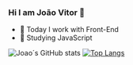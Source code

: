 ### Hi I am João Vitor  👋

- 🔭 Today I work with Front-End
- 🌱 Studying JavaScript

![Joao´s GitHub stats](https://github-readme-stats.vercel.app/api?username=JoaoVitorcan&show_icons=true&theme=highcontrast)
[![Top Langs](https://github-readme-stats.vercel.app/api/top-langs/?username=JoaoVitorcan)](https://github.com/anuraghazra/github-readme-stats)
